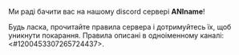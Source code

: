 Ми раді бачити вас на нашому discord сервері **ANIname**!

Будь ласка, прочитайте правила сервера і дотримуйтесь їх, щоб уникнути покарання. Правила описані в одноіменному каналі: <#1200453307265724437>.
